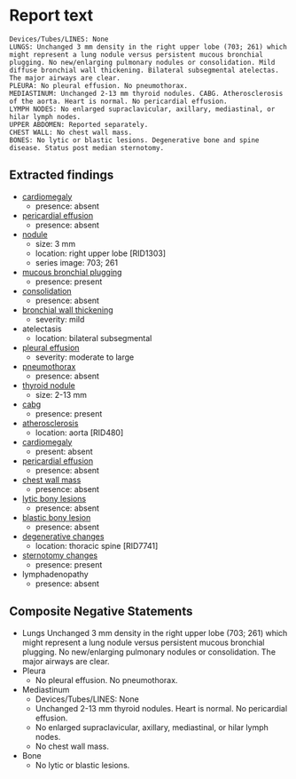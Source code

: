 # Report text

```text
Devices/Tubes/LINES: None
LUNGS: Unchanged 3 mm density in the right upper lobe (703; 261) which might represent a lung nodule versus persistent mucous bronchial plugging. No new/enlarging pulmonary nodules or consolidation. Mild diffuse bronchial wall thickening. Bilateral subsegmental atelectas.  The major airways are clear.
PLEURA: No pleural effusion. No pneumothorax.
MEDIASTINUM: Unchanged 2-13 mm thyroid nodules. CABG. Atherosclerosis of the aorta. Heart is normal. No pericardial effusion. 
LYMPH NODES: No enlarged supraclavicular, axillary, mediastinal, or hilar lymph nodes.
UPPER ABDOMEN: Reported separately.
CHEST WALL: No chest wall mass. 
BONES: No lytic or blastic lesions. Degenerative bone and spine disease. Status post median sternotomy.
```

## Extracted findings

- [cardiomegaly](../../definitions/upmedic/Cardiomegaly.cde.md)
  - presence: absent
- [pericardial effusion](../../definitions/hood/pericardial-effusion.md)
  - presence: absent
- [nodule](../../definitions/hood/pulmonary-nodule.json)
  - size: 3 mm
  - location: right upper lobe \[RID1303\]
  - series image: 703; 261
- [mucous bronchial plugging](../../definitions/hood/airway-mucus-plugging.json)
  - presence: present
- [consolidation](../../definitions/smartreporting/consolidation.txt)
  - presence: absent
- [bronchial wall thickening](../../definitions/hood/bronchial-wall-thickening.md)
  - severity: mild
- atelectasis
  - location: bilateral subsegmental
- [pleural effusion](../../definitions/hood/pleural-effusion.json)  
  - severity: moderate to large
- [pneumothorax](../../definitions/hood/pneumothorax.md)
  - presence: absent
- [thyroid nodule](../../definitions/hood/thyroid-nodule.md)
  - size: 2-13 mm
- [cabg](../../definitions/hood/cabg.json)
  - presence: present
- [atherosclerosis](../../definitions/hood/aortic-atherosclerosis.json)
  - location: aorta \[RID480\]
- [cardiomegaly](../../definitions/upmedic/Cardiomegaly.cde.md)
  - present: absent
- [pericardial effusion](../../definitions/hood/pericardial-effusion.md)
  - presence: absent
- [chest wall mass](../../definitions/hood/chest-wall.json)  
  - presence: absent  
- [lytic bony lesions](../../definitions/hood/lytic-lesion.md)
  - presence: absent
- [blastic bony lesion](../../definitions/hood/sclerotic-lesion.md)
  - presence: absent
- [degenerative changes](../../definitions/nuance/thoracic_spine_degenerative_changes.json)
  - location: thoracic spine \[RID7741\]
- [sternotomy changes](../../definitions/hood/median-sternotomy.md)
  - presence: present
- lymphadenopathy
  - presence: absent

## Composite Negative Statements

- Lungs
Unchanged 3 mm density in the right upper lobe (703; 261) which might represent a lung nodule versus persistent mucous bronchial plugging. No new/enlarging pulmonary nodules or consolidation. The major airways are clear.
- Pleura
  - No pleural effusion. No pneumothorax.
- Mediastinum
  - Devices/Tubes/LINES: None
  - Unchanged 2-13 mm thyroid nodules. Heart is normal. No pericardial effusion.
  - No enlarged supraclavicular, axillary, mediastinal, or hilar lymph nodes.
  - No chest wall mass.
- Bone
  - No lytic or blastic lesions.
